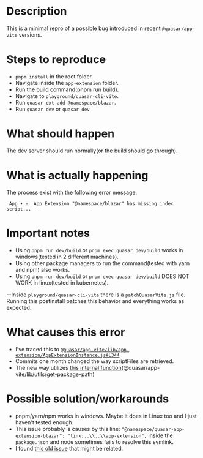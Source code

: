 # Description

This is a minimal repro of a possible bug introduced in recent `@quasar/app-vite` versions.

# Steps to reproduce

- `pnpm install` in the root folder.
- Navigate inside the `app-extension` folder.
- Run the build command(pnpm run build).
- Navigate to `playground/quasar-cli-vite`.
- Run `quasar ext add @namespace/blazar`.
- Run `quasar dev` or `quasar dev`

# What should happen

The dev server should run normally(or the build should go through).

# What is actually happening

The process exist with the following error message:

```
 App • ⚠️  App Extension "@namespace/blazar" has missing index script...
```

# Important notes

- Using `pnpm run dev/build` or `pnpm exec quasar dev/build` works in windows(tested in 2 different machines).
- Using other package managers to run the command(tested with yarn and npm) also works.
- Using `pnpm run dev/build` or `pnpm exec quasar dev/build` DOES NOT WORK in linux(tested in kubernetes).

--Inside `playground/quasar-cli-vite` there is a `patchQuasarVite.js` file. Running this postinstall patches this behavior and everything works as expected.

# What causes this error

- I've traced this to [`@quasar/app-vite/lib/app-extension/AppExtensionInstance.js#L344`](https://github.com/quasarframework/quasar/blob/dev/app-vite/lib/app-extension/AppExtensionInstance.js#L344)
- Commits one month changed the way scriptFiles are retrieved.
- The new way utilizes [this internal function](https://github.com/quasarframework/quasar/blob/dev/app-vite/lib/utils/get-package-path.js)(@quasar/app-vite/lib/utils/get-package-path)

# Possible solution/workarounds

- pnpm/yarn/npm <command> works in windows. Maybe it does in Linux too and I just haven't tested enough.
- This issue probably is causes by this line:
  `"@namespace/quasar-app-extension-blazar": "link:..\\..\\app-extension",`
  inside the `package.json` and node sometimes fails to resolve this symlink.
- I found [this old issue](https://github.com/nodejs/help/issues/1212) that might be related.
